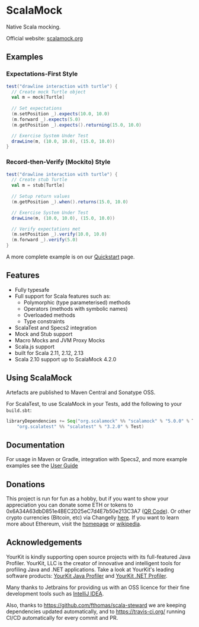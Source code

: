 # ScalaMock 

Native Scala mocking.

Official website: [scalamock.org](https://scalamock.org/)

## Examples

### Expectations-First Style

```scala
test("drawline interaction with turtle") {
  // Create mock Turtle object
  val m = mock[Turtle]
  
  // Set expectations
  (m.setPosition _).expects(10.0, 10.0)
  (m.forward _).expects(5.0)
  (m.getPosition _).expects().returning(15.0, 10.0)

  // Exercise System Under Test
  drawLine(m, (10.0, 10.0), (15.0, 10.0))
}
```

### Record-then-Verify (Mockito) Style

```scala
test("drawline interaction with turtle") {
  // Create stub Turtle
  val m = stub[Turtle]
  
  // Setup return values
  (m.getPosition _).when().returns(15.0, 10.0)

  // Exercise System Under Test
  drawLine(m, (10.0, 10.0), (15.0, 10.0))

  // Verify expectations met
  (m.setPosition _).verify(10.0, 10.0)
  (m.forward _).verify(5.0)
}
```

A more complete example is on our [Quickstart](http://scalamock.org/quick-start/) page.

## Features

* Fully typesafe
* Full support for Scala features such as:
  * Polymorphic (type parameterised) methods
  * Operators (methods with symbolic names)
  * Overloaded methods
  * Type constraints
* ScalaTest and Specs2 integration
* Mock and Stub support
* Macro Mocks and JVM Proxy Mocks
* Scala.js support
* built for Scala 2.11, 2.12, 2.13
* Scala 2.10 support up to ScalaMock 4.2.0

## Using ScalaMock

Artefacts are published to Maven Central and Sonatype OSS.

For ScalaTest, to use ScalaMock in your Tests, add the following to your `build.sbt`:

```scala
libraryDependencies += Seq("org.scalamock" %% "scalamock" % "5.0.0" % Test,
    "org.scalatest" %% "scalatest" % "3.2.0" % Test)
```

## Documentation

For usage in Maven or Gradle, integration with Specs2, and more example examples see the [User Guide](http://scalamock.org/user-guide/)

## Donations

This project is run for fun as a hobby, but if you want to show your appreciation you can donate some ETH or tokens to 0x6A34A63dbD851e4BEC2D25eC7d4E7b50e213C3A7 ([QR Code](https://chart.googleapis.com/chart?chs=300x300&cht=qr&chl=0x6A34A63dbD851e4BEC2D25eC7d4E7b50e213C3A7&choe=UTF-8)). Or other crypto currencies (Bitcoin, etc) via Changelly [here](https://changelly.com/). If you want to learn more about Ethereum, visit the [homepage](https://www.ethereum.org/) or [wikipedia](https://en.wikipedia.org/wiki/Ethereum).

## Acknowledgements

YourKit is kindly supporting open source projects with its full-featured Java Profiler.
YourKit, LLC is the creator of innovative and intelligent tools for profiling
Java and .NET applications. Take a look at YourKit's leading software products:
[YourKit Java Profiler](http://www.yourkit.com/java/profiler/index.jsp) and
[YourKit .NET Profiler](http://www.yourkit.com/.net/profiler/index.jsp).

Many thanks to Jetbrains for providing us with an OSS licence for their fine development 
tools such as [IntelliJ IDEA](https://www.jetbrains.com/idea/).

Also, thanks to https://github.com/fthomas/scala-steward we are keeping dependencies updated automatically, and to https://travis-ci.org/ running CI/CD automatically for every commit and PR.
